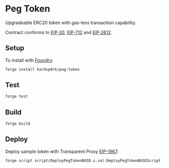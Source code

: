# Peg Token

Upgradeable ERC20 token with gas-less transaction capability.

Contract conforms to [EIP-20](https://eips.ethereum.org/EIPS/eip-20), [EIP-712](https://eips.ethereum.org/EIPS/eip-712) and [EIP-2612](https://eips.ethereum.org/EIPS/eip-2612).

## Setup

To install with [Foundry](https://github.com/foundry-rs/foundry):

```sh
forge install hardsp0rk/peg-token
```

## Test

```sh
forge test
```

## Build

```sh
forge build
```

## Deploy

Deploy sample token with Transparent Proxy [EIP-1967](https://eips.ethereum.org/EIPS/eip-1967):
```sh
forge script script/DeployPegTokenBUSD.s.sol:DeployPegTokenBUSDScript --rpc-url $RPC_URL --private-key $PRIVATE_KEY --broadcast
```

